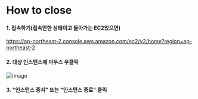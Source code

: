 # How to close

#### 1. 접속하기(접속안한 상태이고 돌아가는 EC2있으면)

https://ap-northeast-2.console.aws.amazon.com/ec2/v2/home?region=ap-northeast-2

#### 2. 대상 인스턴스에 마우스 우클릭 

![image](https://user-images.githubusercontent.com/90609214/150676392-928d8e8e-1793-408e-99e9-dcaea54ee9e8.png)


#### 3. "인스턴스 중지" 또는 "인스턴스 종료" 클릭

